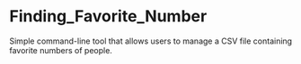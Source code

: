# Finding_Favorite_Number
Simple command-line tool that allows users to manage a CSV file containing favorite numbers of people.
